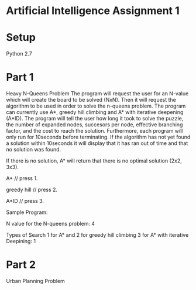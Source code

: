 # Artificial Intelligence Assignment 1

# Setup
Python 2.7


# Part 1
Heavy N-Queens Problem
The program will request the user for an N-value which will create the board to be solved (NxN). Then it will request the algorithm to be used in order to solve the n-queens problem. The program can currently use A*, greedy hill climbing and A* with iterative deepening (A*ID). The program will tell the user how long it took to solve the puzzle, the number of expanded nodes, succesors per node, effective branching factor, and the cost to reach the solution. Furthermore, each program will only run for 10seconds before terminating. If the algorithm has not yet found a solution within 10seconds it will display that it has ran out of time and that no solution was found. 

If there is no solution, A* will return that there is no optimal solution (2x2, 3x3).

A*                // press 1.

greedy hill       // press 2.

A*ID              // press 3.


Sample Program:

N value for the N-queens problem: 4

Types of Search 
 1 for A* and 
 2 for greedy hill climbing 
 3 for A* with iterative Deepining: 1
 
# Part 2
Urban Planning Problem
